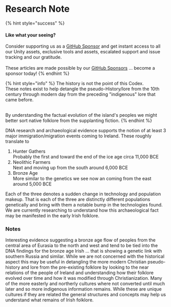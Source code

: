 # Research Note

{% hint style="success" %}
#### Like what your seeing?

Consider supporting us as a [GitHub Sponsor](../../../../../become-a-sponsor.md) and get instant access to all our Unity assets, exclusive tools and assets, escalated support and issue tracking and our gratitude.\
\
These articles are made possible by our [GitHub Sponsors](https://github.com/sponsors/heathen-engineering) ... become a sponsor today!
{% endhint %}

{% hint style="info" %}
The history is not the point of this Codex.\
These notes exist to help detangle the pseudo-History/lore from the 10th century through modern day from the preceding "indigenous" lore that came before.

\
By understanding the factual evolution of the island's peoples we might better sort native folklore from the supplanting fiction.
{% endhint %}

DNA research and archaeological evidence supports the notion of at least 3 major immigration/migration events coming to Ireland. These roughly translate to&#x20;

1. Hunter Gathers\
   Probably the first and toward the end of the ice age circa 11,000 BCE
2. Neolithic Farmers\
   Next and moving up from the south around 6,000 BCE
3. Bronze Age\
   More similar to the genetics we see now an coming from the east around 5,000 BCE

Each of the three denotes a sudden change in technology and population makeup. That is each of the three are distinctly different populations genetically and bring with them a notable bump in the technologies found. We are currently researching to understand how this archaeological fact may be manifested in the early Irish folklore.

### Notes

Interesting evidence suggesting a bronze age flow of peoples from the central area of Eurasia to the north and west and tend to be tied into the DNA findings for the bronze age Irish ... that is showing a genetic link with southern Russia and similar. While we are not concerned with the historical aspect this may be useful in detangling the more modern Christian pseudo-history and lore from the pre-existing folklore by looking to the near relations of the people of Ireland and understanding how their folklore evolved over time and how it was modified through Christianization. Many of the more easterly and northerly cultures where not converted until much later and so more indigenous information remains. While these are unique cultures if they are related the general structures and concepts may help us understand what remains of Irish folklore.

